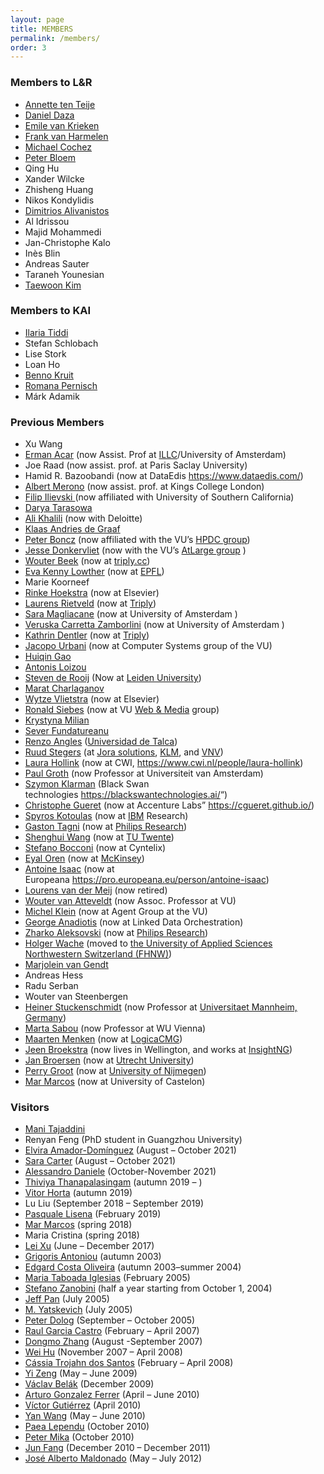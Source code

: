 ```yaml
---
layout: page
title: MEMBERS
permalink: /members/
order: 3
---
```


<h3>Members to L&R</h3>
<ul>
  <li>
    <a href="https://www.cs.vu.nl/~annette/">Annette ten Teije</a>
  </li>
  <li><a href="https://dfdazac.github.io/">Daniel Daza</a></li>
  <li>
    <a href="https://emilevankrieken.com/">Emile van Krieken</a>
  </li>
  <li>
    <a href="https://www.cs.vu.nl/~frankh/">Frank van Harmelen</a>
  </li>
  <li><a href="https://www.cochez.nl/">Michael Cochez</a></li>
  <li><a href="http://peterbloem.nl/">Peter Bloem</a></li>
  <li>Qing Hu</li>
  <li>Xander Wilcke</li>
  <li>Zhisheng Huang</li>
  <li>Nikos Kondylidis</li>
  <li>
    <a href="https://dimitrisalivas.github.io/">Dimitrios Alivanistos</a>
  </li>
  <li>Al Idrissou</li>
  <li>Majid Mohammedi</li>
  <li>Jan-Christophe Kalo</li>
  <li>Inès Blin</li>
  <li>Andreas Sauter</li>
  <li>Taraneh Younesian</li>
  <li><a href="https://taewoon.kim/">Taewoon Kim</a></li>
</ul>

<h3>Members to KAI</h3>

<ul>
  <li>
    <a href="https://kmitd.github.io/ilaria/">Ilaria Tiddi</a>
  </li>  
  <li>Stefan Schlobach</li>
  <li>Lise Stork</li>
  <li>Loan Ho</li>
  <li><a href="https://github.com/bennokr/">Benno Kruit</a></li>
  <li><a href="https://pernisch.ch/">Romana Pernisch</a></li>
  <li>Márk Adamik</li>
</ul>

<h3>Previous Members</h3>

<ul>
  <li>Xu Wang</li>
  <li>
    <a href="https://sites.google.com/view/ermanacar/">Erman Acar</a> (now
    Assist. Prof at <a href="https://www.illc.uva.nl/">ILLC</a>/University of
    Amsterdam)
  </li>
  <li>Joe Raad (now assist. prof. at Paris Saclay University)</li>
  <li>
    Hamid R. Bazoobandi (now at DataEdis&nbsp;<a
      href="https://www.dataedis.com/"
      >https://www.dataedis.com/</a
    >)
  </li>
  <li>
    <a
      class="md-opjjpmhoiojifppkkcdabiobhakljdgm_doc"
      href="https://www.albertmeronyo.org/"
      >Albert Merono</a
    >
    (now assist. prof. at Kings College London)
  </li>
  <li>
    <a
      class="md-opjjpmhoiojifppkkcdabiobhakljdgm_doc"
      href="https://usc-isi-i2.github.io/ilievski/"
      >Filip Ilievski </a
    >(now affiliated with University of Southern California)
  </li>
  <li>
    <a
      class="md-opjjpmhoiojifppkkcdabiobhakljdgm_doc"
      rel="noopener noreferrer"
      href="http://few.vu.nl/~dta570/"
      target="_blank"
      >Darya Tarasowa</a
    >
  </li>
  <li>
    <a
      class="md-opjjpmhoiojifppkkcdabiobhakljdgm_doc"
      rel="noreferrer noopener"
      href="http://ali1k.com"
      target="_blank"
      >Ali Khalili</a
    >
    (now with Deloitte)
  </li>
  <li>
    <a
      class="md-opjjpmhoiojifppkkcdabiobhakljdgm_doc"
      rel="noreferrer noopener"
      href="http://www.kadegraaf.nl"
      target="_blank"
      >Klaas Andries de Graaf</a
    >
  </li>
  <li>
    <a
      class="md-opjjpmhoiojifppkkcdabiobhakljdgm_doc"
      rel="noopener noreferrer"
      href="http://homepages.cwi.nl/~boncz/"
      target="_blank"
      >Peter Boncz</a
    >
    (now affiliated with the VU&#8217;s
    <a
      class="md-opjjpmhoiojifppkkcdabiobhakljdgm_doc"
      href="https://www.vuhpdc.net/henri-bal/"
      >HPDC group</a
    >)
  </li>
  <li>
    <a
      class="md-opjjpmhoiojifppkkcdabiobhakljdgm_doc"
      rel="noopener noreferrer"
      href="http://www.jdonkervliet.com/"
      target="_blank"
      >Jesse Donkervliet</a
    >
    (now with the VU&#8217;s
    <a
      class="md-opjjpmhoiojifppkkcdabiobhakljdgm_doc"
      href="https://atlarge-research.com/"
      >AtLarge group</a
    >
    )
  </li>
  <li>
    <a
      class="md-opjjpmhoiojifppkkcdabiobhakljdgm_doc"
      rel="noreferrer noopener"
      href="http://www.wouterbeek.com"
      target="_blank"
      >Wouter Beek</a
    >
    (now at
    <a class="md-opjjpmhoiojifppkkcdabiobhakljdgm_doc" href="https://triply.cc/"
      >triply.cc</a
    >)
  </li>
  <li>
    <a
      class="md-opjjpmhoiojifppkkcdabiobhakljdgm_doc"
      rel="noopener noreferrer"
      href="https://twitter.com/evar_kenny"
      target="_blank"
      >Eva Kenny Lowther</a
    >&nbsp;(now at
    <a
      class="md-opjjpmhoiojifppkkcdabiobhakljdgm_doc"
      href="https://www.epfl.ch/en/home/"
      >EPFL</a
    >)
  </li>
  <li>Marie Koorneef</li>
  <li>
    <a
      class="md-opjjpmhoiojifppkkcdabiobhakljdgm_doc"
      href="http://www.rinkehoekstra.nl"
      >Rinke Hoekstra</a
    >
    (now at Elsevier)
  </li>
  <li>
    <a
      class="md-opjjpmhoiojifppkkcdabiobhakljdgm_doc"
      href="http://laurensrietveld.nl"
      >Laurens Rietveld</a
    >&nbsp;(now at
    <a class="md-opjjpmhoiojifppkkcdabiobhakljdgm_doc" href="https://triply.cc/"
      >Triply</a
    >)
  </li>
  <li>
    <a
      class="md-opjjpmhoiojifppkkcdabiobhakljdgm_doc"
      href="https://smaglia.wordpress.com/"
      >Sara Magliacane</a
    >&nbsp;(now at University of Amsterdam&nbsp;)
  </li>
  <li>
    <a
      class="md-opjjpmhoiojifppkkcdabiobhakljdgm_doc"
      href="http://www.few.vu.nl/~vci900/"
      >Veruska Carretta Zamborlini</a
    >&nbsp;(now at University of Amsterdam&nbsp;)
  </li>
  <li>
    <a
      class="md-opjjpmhoiojifppkkcdabiobhakljdgm_doc"
      href="http://www.few.vu.nl/~kdr250/"
      >Kathrin Dentler</a
    >
    (now at <a href="https://triply.cc/">Triply</a>)
  </li>
  <li>
    <a
      class="md-opjjpmhoiojifppkkcdabiobhakljdgm_doc"
      href="http://www.jacopourbani.it/"
      >Jacopo Urbani</a
    >&nbsp;(now at Computer Systems group of the VU)
  </li>
  <li>
    <a
      class="md-opjjpmhoiojifppkkcdabiobhakljdgm_doc"
      href="http://www.huiqingao.com"
      >Huiqin Gao</a
    >
  </li>
  <li>
    <a
      class="md-opjjpmhoiojifppkkcdabiobhakljdgm_doc"
      rel="noopener noreferrer"
      href="http://www.few.vu.nl/~alu900"
      target="_blank"
      >Antonis Loizou</a
    >
  </li>
  <li>
    <a
      class="md-opjjpmhoiojifppkkcdabiobhakljdgm_doc"
      rel="noopener noreferrer"
      href="http://www.universiteitleiden.nl/en/staffmembers/steven-de-rooij"
      target="_blank"
      >Steven de Rooij</a
    >
    (Now at
    <a
      class="md-opjjpmhoiojifppkkcdabiobhakljdgm_doc"
      href="http://www.universiteitleiden.nl/en"
      >Leiden University</a
    >)
  </li>
  <li>
    <a
      class="md-opjjpmhoiojifppkkcdabiobhakljdgm_doc"
      rel="noreferrer noopener"
      href="http://scholar.google.com/citations?user=Jiq47YsAAAAJ&amp;hl=en"
      target="_blank"
      >Marat Charlaganov</a
    >
  </li>
  <li>
    <a
      class="md-opjjpmhoiojifppkkcdabiobhakljdgm_doc"
      rel="noopener noreferrer"
      href="http://biosemantics.org/index.php/people/wytze-vlietstra"
      target="_blank"
      >Wytze Vlietstra</a
    >
    (now at Elsevier)
  </li>
  <li>
    <a
      class="md-opjjpmhoiojifppkkcdabiobhakljdgm_doc"
      rel="noopener noreferrer"
      href="http://www.cs.vu.nl/~ronny/"
      target="_blank"
      >Ronald Siebes</a
    >&nbsp;(now at VU&nbsp;<a
      class="md-opjjpmhoiojifppkkcdabiobhakljdgm_doc"
      href="http://wm.cs.vu.nl/"
      >Web &amp; Media</a
    >&nbsp;group)
  </li>
  <li>
    <a
      class="md-opjjpmhoiojifppkkcdabiobhakljdgm_doc"
      rel="noopener noreferrer"
      href="http://www.few.vu.nl/~mka410/"
      target="_blank"
      >Krystyna Milian</a
    >
  </li>
  <li>
    <a
      class="md-opjjpmhoiojifppkkcdabiobhakljdgm_doc"
      rel="noopener noreferrer"
      href="mailto:fundatureanu.sever@gmail.com"
      target="_blank"
      >Sever Fundatureanu</a
    >
  </li>
  <li>
    <a
      class="md-opjjpmhoiojifppkkcdabiobhakljdgm_doc"
      rel="noreferrer noopener"
      href="http://campuscurico.utalca.cl/~rangles/"
      target="_blank"
      >Renzo Angles</a
    >&nbsp;(<a
      class="md-opjjpmhoiojifppkkcdabiobhakljdgm_doc"
      href="http://www.utalca.cl/"
      >Universidad de Talca</a
    >)
  </li>
  <li>
    <a
      class="md-opjjpmhoiojifppkkcdabiobhakljdgm_doc"
      rel="noopener noreferrer"
      href="http://www.cs.vu.nl/~rstegers"
      target="_blank"
      >Ruud Stegers</a
    >&nbsp;(at
    <a
      class="md-opjjpmhoiojifppkkcdabiobhakljdgm_doc"
      href="http://www.jorasolutions.eu/"
      >Jora solutions</a
    >,
    <a class="md-opjjpmhoiojifppkkcdabiobhakljdgm_doc" href="http://www.klm.com"
      >KLM</a
    >, and
    <a
      class="md-opjjpmhoiojifppkkcdabiobhakljdgm_doc"
      href="https://www.vnv.nl/"
      >VNV</a
    >)
  </li>
  <li>
    <a
      class="md-opjjpmhoiojifppkkcdabiobhakljdgm_doc"
      rel="noreferrer noopener"
      href="http://www.cs.vu.nl/~laurah/"
      target="_blank"
      >Laura Hollink</a
    >&nbsp;(now at CWI,&nbsp;<a href="https://www.cwi.nl/people/laura-hollink"
      >https://www.cwi.nl/people/laura-hollink</a
    >)
  </li>
  <li>
    <a
      class="md-opjjpmhoiojifppkkcdabiobhakljdgm_doc"
      rel="noopener noreferrer"
      href="http://www.few.vu.nl/~pgroth/"
      target="_blank"
      >Paul Groth</a
    >&nbsp;(now Professor at Universiteit van Amsterdam)
  </li>
  <li>
    <a
      class="md-opjjpmhoiojifppkkcdabiobhakljdgm_doc"
      rel="noopener noreferrer"
      href="http://klarman.synthasite.com/"
      target="_blank"
      >Szymon Klarman</a
    >&nbsp;(Black Swan technologies&nbsp;<a
      href="https://blackswantechnologies.ai/"
      >https://blackswantechnologies.ai/</a
    >&#8220;)
  </li>
  <li>
    <a
      class="md-opjjpmhoiojifppkkcdabiobhakljdgm_doc"
      href="http://www.few.vu.nl/~cgueret/"
      >Christophe Gueret</a
    >&nbsp;(now at Accenture Labs&#8221;&nbsp;<a
      rel="noopener noreferrer"
      href="https://cgueret.github.io/"
      target="_blank"
      >https://cgueret.github.io/</a
    >)
  </li>
  <li>
    <a
      class="md-opjjpmhoiojifppkkcdabiobhakljdgm_doc"
      href="http://www.few.vu.nl/~kot/"
      >Spyros Kotoulas</a
    >
    (now at
    <a
      rel="noreferrer noopener"
      class="md-opjjpmhoiojifppkkcdabiobhakljdgm_doc"
      href="http://www.ibm.com"
      target="_blank"
      >IBM</a
    >
    Research)
  </li>
  <li>
    <a
      class="md-opjjpmhoiojifppkkcdabiobhakljdgm_doc"
      href="http://www.few.vu.nl/~gtagni/"
      >Gaston Tagni</a
    >
    (now at
    <a
      rel="noreferrer noopener"
      class="md-opjjpmhoiojifppkkcdabiobhakljdgm_doc"
      href="http://philips.com"
      target="_blank"
      >Philips Research</a
    >)
  </li>
  <li>
    <a
      class="md-opjjpmhoiojifppkkcdabiobhakljdgm_doc"
      href="http://www.few.vu.nl/~swang/"
      >Shenghui Wang</a
    >
    (now at
    <a
      rel="noreferrer noopener"
      class="md-opjjpmhoiojifppkkcdabiobhakljdgm_doc"
      href="http://www.wur.nl"
      target="_blank"
      >TU Twente</a
    >)
  </li>
  <li>
    <a
      class="md-opjjpmhoiojifppkkcdabiobhakljdgm_doc"
      href="http://www.few.vu.nl/~sbocconi/"
      >Stefano Bocconi</a
    >
    (now at Cyntelix)
  </li>
  <li>
    <a
      class="md-opjjpmhoiojifppkkcdabiobhakljdgm_doc"
      href="http://eyaloren.org/"
      >Eyal Oren</a
    >
    (now at
    <a
      class="md-opjjpmhoiojifppkkcdabiobhakljdgm_doc"
      rel="noreferrer noopener"
      href="http://en.wikipedia.org/wiki/McKinsey_%26_Company"
      target="_blank"
      >McKinsey</a
    >)
  </li>
  <li>
    <a
      class="md-opjjpmhoiojifppkkcdabiobhakljdgm_doc"
      href="http://www.few.vu.nl/~aisaac/"
      >Antoine Isaac</a
    >
    (now at Europeana&nbsp;<a
      href="https://pro.europeana.eu/person/antoine-isaac"
      >https://pro.europeana.eu/person/antoine-isaac</a
    >)
  </li>
  <li>
    <a
      class="md-opjjpmhoiojifppkkcdabiobhakljdgm_doc"
      href="http://www.cs.vu.nl/~lourens/"
      >Lourens van der Meij</a
    >
    (now retired)
  </li>
  <li>
    <a
      class="md-opjjpmhoiojifppkkcdabiobhakljdgm_doc"
      href="http://www.cs.vu.nl/~wva/"
      >Wouter van Atteveldt</a
    >
    (now Assoc. Professor at VU)
  </li>
  <li>
    <a
      class="md-opjjpmhoiojifppkkcdabiobhakljdgm_doc"
      href="http://www.cs.vu.nl/~mcaklein/"
      >Michel Klein</a
    >
    (now at Agent Group at the VU)
  </li>
  <li>
    <a
      class="md-opjjpmhoiojifppkkcdabiobhakljdgm_doc"
      href="https://www.linkedin.com/in/georgeanadiotis/?originalSubdomain=gr"
      >George Anadiotis</a
    >
    (now at Linked Data Orchestration)
  </li>
  <li>
    <a
      class="md-opjjpmhoiojifppkkcdabiobhakljdgm_doc"
      href="http://www.cs.vu.nl/~zharko/"
      >Zharko Aleksovski</a
    >
    (now at&nbsp;<a
      class="md-opjjpmhoiojifppkkcdabiobhakljdgm_doc"
      href="http://www.research.philips.com/"
      >Philips Research</a
    >)
  </li>
  <li>
    <a
      class="md-opjjpmhoiojifppkkcdabiobhakljdgm_doc"
      href="http://www.hsw.fhso.ch/wache/"
      >Holger Wache</a
    >
    (moved to&nbsp;<a
      class="md-opjjpmhoiojifppkkcdabiobhakljdgm_doc"
      href="http://www.fhnw.ch/"
      >the University of Applied Sciences Northwestern Switzerland (FHNW)</a
    >)
  </li>
  <li>
    <a
      class="md-opjjpmhoiojifppkkcdabiobhakljdgm_doc"
      href="http://www.cs.vu.nl/~mtvgendt/"
      >Marjolein van Gendt</a
    >
  </li>
  <li>Andreas Hess</li>
  <li>Radu Serban</li>
  <li>Wouter van Steenbergen</li>
  <li>
    <a
      class="md-opjjpmhoiojifppkkcdabiobhakljdgm_doc"
      href="http://ki.informatik.uni-mannheim.de/"
      >Heiner Stuckenschmidt</a
    >
    (now Professor at&nbsp;<a
      class="md-opjjpmhoiojifppkkcdabiobhakljdgm_doc"
      href="http://www.uni-mannheim.de/"
      >Universitaet Mannheim, Germany</a
    >)
  </li>
  <li>
    <a
      class="md-opjjpmhoiojifppkkcdabiobhakljdgm_doc"
      href="http://kmi.open.ac.uk/people/marta/"
      >Marta Sabou</a
    >
    (now Professor at WU Vienna)
  </li>
  <li>
    <a
      class="md-opjjpmhoiojifppkkcdabiobhakljdgm_doc"
      href="http://www.cs.vu.nl/~mrmenken/"
      >Maarten Menken</a
    >
    (now at&nbsp;<a
      class="md-opjjpmhoiojifppkkcdabiobhakljdgm_doc"
      href="http://www.logicacmg.nl/"
      >LogicaCMG</a
    >)
  </li>
  <li>
    <a
      class="md-opjjpmhoiojifppkkcdabiobhakljdgm_doc"
      href="mailto:jeen.broekstra@gmail.com"
      >Jeen Broekstra</a
    >
    (now lives in Wellington, and works at
    <a
      class="md-opjjpmhoiojifppkkcdabiobhakljdgm_doc"
      rel="noopener noreferrer"
      href="http://www.insightng.com"
      target="_blank"
      >InsightNG</a
    >)
  </li>
  <li>
    <a
      class="md-opjjpmhoiojifppkkcdabiobhakljdgm_doc"
      href="http://www.cs.uu.nl/~broersen/"
      >Jan Broersen</a
    >
    (now at
    <a
      class="md-opjjpmhoiojifppkkcdabiobhakljdgm_doc"
      rel="noreferrer noopener"
      href="http://www.uu.nl"
      target="_blank"
      >Utrecht University</a
    >)
  </li>
  <li>
    <a
      class="md-opjjpmhoiojifppkkcdabiobhakljdgm_doc"
      href="http://osiris.cs.kun.nl/~perry/index.html"
      >Perry Groot</a
    >
    (now at
    <a
      class="md-opjjpmhoiojifppkkcdabiobhakljdgm_doc"
      rel="noreferrer noopener"
      href="http://www.ru.nl/english"
      target="_blank"
      >University of Nijmegen</a
    >)
  </li>
  <li>
    <a
      class="md-opjjpmhoiojifppkkcdabiobhakljdgm_doc"
      href="http://www3.uji.es/~marcos/"
      >Mar Marcos</a
    >
    (now at University of Castelon)
  </li>
</ul>

<h3>Visitors</h3>

<ul>
  <li>
    <a
      href="https://www.tudelft.nl/ewi/over-de-faculteit/afdelingen/intelligent-systems/interactive-intelligence/people/current-group-members/mani-tajaddini"
      >Mani Tajaddini</a
    >
  </li>
  <li>Renyan Feng (PhD student in Guangzhou University)</li>
  <li>
    <a href="https://es.linkedin.com/in/elvira-amador-dom%C3%ADnguez"
      >Elvira Amador-Domínguez</a
    >
    (August &#8211; October 2021)
  </li>
  <li>
    <a href="https://www.insight-centre.org/our-team/sarah-carter/"
      >Sara Carter</a
    >
    (August &#8211; October 2021)
  </li>
  <li>
    <a href="https://ict.fbk.eu/people/detail/alessandro-daniele/"
      >Alessandro Daniele</a
    >
    (October-November 2021)
  </li>
  <li>
    <a
      aria-label="Thiviya  Thanapalasingam (opens in a new tab)"
      rel="noreferrer noopener"
      href="https://thiviyansingam.com/"
      target="_blank"
      >Thiviya Thanapalasingam</a
    >
    (autumn 2019 &#8211; )
  </li>
  <li>
    <a
      aria-label=" (opens in a new tab)"
      href="https://www.insight-centre.org/users/vitor-araújo-cautiero-horta"
      target="_blank"
      rel="noopener noreferrer"
      >Vitor Horta</a
    >
    (autumn 2019)
  </li>
  <li>Lu Liu (September 2018 &#8211; September 2019)</li>
  <li>
    <a
      rel="noreferrer noopener"
      href="http://pasqlisena.github.io/"
      target="_blank"
      >Pasquale Lisena</a
    >
    (February 2019)
  </li>
  <li>
    <a
      aria-label=" (opens in a new tab)"
      rel="noreferrer noopener"
      href="http://www3.uji.es/~marcos/"
      target="_blank"
      >Mar Marcos</a
    >
    (spring 2018)
  </li>
  <li>Maria Cristina (spring 2018)</li>
  <li>
    <a rel="noreferrer noopener" href="http://raywhu.com/" target="_blank"
      >Lei Xu</a
    > (June &#8211; December 2017) <br />
  </li>
  <li>
    <a
      rel="noreferrer noopener"
      aria-label=" (opens in a new tab)"
      href="http://www.ics.forth.gr/isl/people/people_individual.jsp?Person_ID=38"
      target="_blank"
      >Grigoris Antoniou</a
    >
    (autumn 2003)
  </li>
  <li>
    <a
      rel="noreferrer noopener"
      aria-label=" (opens in a new tab)"
      href="http://www.cs.vu.nl/~edgard/"
      target="_blank"
      >Edgard Costa Oliveira</a
    >
    (autumn 2003–summer 2004)
  </li>
  <li>
    <a
      rel="noreferrer noopener"
      aria-label=" (opens in a new tab)"
      href="http://aiff.usc.es/~elchus/chus.html"
      target="_blank"
      >Maria Taboada Iglesias</a
    >
    (February 2005)
  </li>
  <li>
    <a
      rel="noreferrer noopener"
      aria-label=" (opens in a new tab)"
      href="http://dit.unitn.it/~zanobini/"
      target="_blank"
      >Stefano Zanobini</a
    >
    (half a year starting from October 1, 2004)
  </li>
  <li>
    <a
      rel="noreferrer noopener"
      aria-label=" (opens in a new tab)"
      href="http://dl-web.man.ac.uk/~panz/Zhilin/"
      target="_blank"
      >Jeff Pan</a
    >
    (July 2005)
  </li>
  <li>
    <a
      rel="noreferrer noopener"
      aria-label=" (opens in a new tab)"
      href="http://dit.unitn.it/~accord/"
      target="_blank"
      >M. Yatskevich</a
    >
    (July 2005)
  </li>
  <li>
    <a
      rel="noreferrer noopener"
      aria-label=" (opens in a new tab)"
      href="http://www.l3s.de/~dolog/index2.html"
      target="_blank"
      >Peter Dolog</a
    >
    (September &#8211; October 2005)
  </li>
  <li>
    <a
      rel="noreferrer noopener"
      aria-label=" (opens in a new tab)"
      href="mailto:rgarcia@fi.upm.es"
      target="_blank"
      >Raul Garcia Castro</a
    >
    (February &#8211; April 2007)
  </li>
  <li>
    <a
      rel="noreferrer noopener"
      aria-label=" (opens in a new tab)"
      href="http://www.scm.uws.edu.au/~dongmo/"
      target="_blank"
      >Dongmo Zhang</a
    >
    (August -September 2007)
  </li>
  <li>
    <a
      rel="noreferrer noopener"
      aria-label=" (opens in a new tab)"
      href="http://iws.seu.edu.cn/projects/matching/"
      target="_blank"
      >Wei Hu</a
    >
    (November 2007 &#8211; April 2008)
  </li>
  <li>
    <a
      rel="noreferrer noopener"
      aria-label=" (opens in a new tab)"
      href="mailto:cassia.ts@gmail.com"
      target="_blank"
      >Cássia Trojahn dos Santos</a
    >
    (February &#8211; April 2008)
  </li>
  <li>
    <a
      rel="noreferrer noopener"
      aria-label=" (opens in a new tab)"
      href="http://www.wici-lab.org/wici/~yizeng/"
      target="_blank"
      >Yi Zeng</a
    >
    (May &#8211; June 2009)
  </li>
  <li>
    <a
      rel="noreferrer noopener"
      aria-label=" (opens in a new tab)"
      href="mailto:belakv@gmail.com"
      target="_blank"
      >Václav Belák</a
    >
    (December 2009)
  </li>
  <li>
    <a
      rel="noreferrer noopener"
      aria-label=" (opens in a new tab)"
      href="http://www.ugr.es/~arturogf/"
      target="_blank"
      >Arturo Gonzalez Ferrer</a
    >
    (April &#8211; June 2010)
  </li>
  <li>
    <a
      rel="noreferrer noopener"
      aria-label=" (opens in a new tab)"
      href="http://www.informatik.uni-bremen.de/~victor/"
      target="_blank"
      >Víctor Gutiérrez</a
    >
    (April 2010)
  </li>
  <li>
    <a
      rel="noreferrer noopener"
      aria-label=" (opens in a new tab)"
      href="http://wiki.larkc.eu/yanwang"
      target="_blank"
      >Yan Wang</a
    >
    (May &#8211; June 2010)
  </li>
  <li>
    <a
      rel="noreferrer noopener"
      aria-label=" (opens in a new tab)"
      href="http://www.stanford.edu/~plependu/"
      target="_blank"
      >Paea Lependu</a
    >
    (October 2010)
  </li>
  <li>
    <a
      rel="noreferrer noopener"
      aria-label=" (opens in a new tab)"
      href="http://research.yahoo.com/Peter_Mika"
      target="_blank"
      >Peter Mika</a
    >
    (October 2010)
  </li>
  <li>
    <a
      rel="noreferrer noopener"
      aria-label=" (opens in a new tab)"
      href="http://www.cs.vu.nl/en/sec/ai/kr/"
      target="_blank"
      >Jun Fang</a
    >
    (December 2010 &#8211; December 2011)
  </li>
  <li>
    <a
      rel="noreferrer noopener"
      aria-label=" (opens in a new tab)"
      href="http://www.ibime.upv.es/"
      target="_blank"
      >José Alberto Maldonado</a
    >
    (May &#8211; July 2012)
  </li>
</ul>
